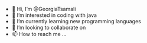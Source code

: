 - 👋 Hi, I’m @GeorgiaTsamali
- 👀 I’m interested in coding with java
- 🌱 I’m currently learning new programming languages
- 💞️ I’m looking to collaborate on 
- 📫 How to reach me ... 

<!---
GeorgiaTsamali/GeorgiaTsamali is a ✨ special ✨ repository because its `README.md` (this file) appears on your GitHub profile.
You can click the Preview link to take a look at your changes.
--->
